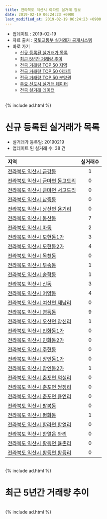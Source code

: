 ```yaml
---
title: 전라북도 익산시 아파트 실거래 정보
date: 2019-02-19 06:24:23 +0900
last_modified_at: 2019-02-19 06:24:23 +0900
---
```


* 업데이트 : 2019-02-19
* 자료 출처 : [국토교통부 실거래가 공개시스템](http://rt.molit.go.kr)
* 바로 가기
    * [신규 등록된 실거래가 목록](#신규-등록된-실거래가-목록)
    * [최근 5년간 거래량 추이](#최근-5년간-거래량-추이)
    * [전국 거래량 TOP 50 지역](https://inasie.github.io/apt-trade-info/최근-3개월-전국에서-가장-거래가-많이-발생한-지역)
    * [전국 거래량 TOP 50 아파트](https://inasie.github.io/apt-trade-info/최근-3개월-전국에서-가장-거래가-많이-발생한-아파트)
    * [전국 거래량 TOP 50 분양권](https://inasie.github.io/apt-trade-info/최근-3개월-전국에서-가장-거래가-많이-발생한-분양권)
    * [주요 신도시 실거래 데이터](https://inasie.github.io/apt-trade-info/주요-신도시)
    * [전국 실거래 데이터](https://inasie.github.io/apt-trade-info/전국)

<br>
{% include ad.html %}
<br>

# 신규 등록된 실거래가 목록
* 실거래가 등록일: 20190219
* 업데이트 된 실거래 수: 38 건


|지역|실거래수|
|:---|:---:|
|[전라북도 익산시 금강동](https://inasie.github.io/apt-trade-info/전라북도-익산시-금강동)|1|
|[전라북도 익산시 금마면 동고도리](https://inasie.github.io/apt-trade-info/전라북도-익산시-금마면-동고도리)|0|
|[전라북도 익산시 금마면 서고도리](https://inasie.github.io/apt-trade-info/전라북도-익산시-금마면-서고도리)|0|
|[전라북도 익산시 남중동](https://inasie.github.io/apt-trade-info/전라북도-익산시-남중동)|0|
|[전라북도 익산시 낭산면 용기리](https://inasie.github.io/apt-trade-info/전라북도-익산시-낭산면-용기리)|0|
|[전라북도 익산시 동산동](https://inasie.github.io/apt-trade-info/전라북도-익산시-동산동)|7|
|[전라북도 익산시 마동](https://inasie.github.io/apt-trade-info/전라북도-익산시-마동)|2|
|[전라북도 익산시 모현동1가](https://inasie.github.io/apt-trade-info/전라북도-익산시-모현동1가)|3|
|[전라북도 익산시 모현동2가](https://inasie.github.io/apt-trade-info/전라북도-익산시-모현동2가)|4|
|[전라북도 익산시 목천동](https://inasie.github.io/apt-trade-info/전라북도-익산시-목천동)|0|
|[전라북도 익산시 부송동](https://inasie.github.io/apt-trade-info/전라북도-익산시-부송동)|1|
|[전라북도 익산시 송학동](https://inasie.github.io/apt-trade-info/전라북도-익산시-송학동)|1|
|[전라북도 익산시 신동](https://inasie.github.io/apt-trade-info/전라북도-익산시-신동)|3|
|[전라북도 익산시 어양동](https://inasie.github.io/apt-trade-info/전라북도-익산시-어양동)|4|
|[전라북도 익산시 여산면 제남리](https://inasie.github.io/apt-trade-info/전라북도-익산시-여산면-제남리)|0|
|[전라북도 익산시 영등동](https://inasie.github.io/apt-trade-info/전라북도-익산시-영등동)|9|
|[전라북도 익산시 오산면 장신리](https://inasie.github.io/apt-trade-info/전라북도-익산시-오산면-장신리)|1|
|[전라북도 익산시 인화동1가](https://inasie.github.io/apt-trade-info/전라북도-익산시-인화동1가)|0|
|[전라북도 익산시 인화동2가](https://inasie.github.io/apt-trade-info/전라북도-익산시-인화동2가)|0|
|[전라북도 익산시 주현동](https://inasie.github.io/apt-trade-info/전라북도-익산시-주현동)|0|
|[전라북도 익산시 창인동1가](https://inasie.github.io/apt-trade-info/전라북도-익산시-창인동1가)|0|
|[전라북도 익산시 창인동2가](https://inasie.github.io/apt-trade-info/전라북도-익산시-창인동2가)|1|
|[전라북도 익산시 춘포면 덕실리](https://inasie.github.io/apt-trade-info/전라북도-익산시-춘포면-덕실리)|0|
|[전라북도 익산시 춘포면 쌍정리](https://inasie.github.io/apt-trade-info/전라북도-익산시-춘포면-쌍정리)|0|
|[전라북도 익산시 춘포면 용연리](https://inasie.github.io/apt-trade-info/전라북도-익산시-춘포면-용연리)|0|
|[전라북도 익산시 팔봉동](https://inasie.github.io/apt-trade-info/전라북도-익산시-팔봉동)|0|
|[전라북도 익산시 평화동](https://inasie.github.io/apt-trade-info/전라북도-익산시-평화동)|1|
|[전라북도 익산시 함라면 함열리](https://inasie.github.io/apt-trade-info/전라북도-익산시-함라면-함열리)|0|
|[전라북도 익산시 함열읍 와리](https://inasie.github.io/apt-trade-info/전라북도-익산시-함열읍-와리)|0|
|[전라북도 익산시 황등면 율촌리](https://inasie.github.io/apt-trade-info/전라북도-익산시-황등면-율촌리)|0|
|[전라북도 익산시 황등면 황등리](https://inasie.github.io/apt-trade-info/전라북도-익산시-황등면-황등리)|0|


<br>
{% include ad.html %}
<br>

# 최근 5년간 거래량 추이


<div style="width:100%;">
    <canvas id="deal_progress" height="200"></canvas>
</div>

<script>
new Chart(document.getElementById("deal_progress"), {
    type: 'line',
    data: {
        labels: ['201402','201403','201404','201405','201406','201407','201408','201409','201410','201411','201412','201501','201502','201503','201504','201505','201506','201507','201508','201509','201510','201511','201512','201601','201602','201603','201604','201605','201606','201607','201608','201609','201610','201611','201612','201701','201702','201703','201704','201705','201706','201707','201708','201709','201710','201711','201712','201801','201802','201803','201804','201805','201806','201807','201808','201809','201810','201811','201812','201901','201902'],
        datasets: [{
            label: '매매',
            pointRadius: 1,
            data: [322, 357, 313, 251, 299, 290, 278, 317, 360, 388, 322, 380, 293, 377, 360, 310, 404, 369, 361, 349, 391, 303, 311, 312, 331, 401, 355, 366, 362, 396, 464, 488, 507, 376, 346, 284, 371, 454, 360, 371, 373, 327, 316, 285, 311, 262, 260, 357, 319, 353, 261, 290, 394, 220, 300, 282, 376, 313, 339, 215, 35],
            borderColor: "rgba(255, 201, 14, 1)",
            backgroundColor: "rgba(255, 201, 14, 0.5)",
            fill: false,
            lineTension: 0
        },{
            label: '전월세',
            pointRadius: 1,
            data: [197, 178, 178, 150, 173, 248, 193, 223, 221, 187, 260, 226, 204, 268, 219, 171, 205, 195, 207, 216, 193, 163, 176, 185, 210, 198, 167, 159, 144, 157, 229, 237, 217, 214, 225, 191, 243, 314, 216, 203, 180, 223, 192, 226, 188, 188, 201, 200, 172, 201, 154, 189, 179, 148, 229, 172, 179, 186, 189, 179, 57],
            borderColor: "rgba(0, 141, 185, 1)",
            backgroundColor: "rgba(0, 141, 185, 0.5)",
            fill: false,
            lineTension: 0
        }
        ]
    },
    options: {
        responsive: true,
        title: {
            display: false
        },
        tooltips: {
            mode: 'index',
            intersect: false
        },
        hover: {
            mode: 'nearest',
            intersect: true
        },
        scales: {
            xAxes: [{
                display: true,
                scaleLabel: {
                    display: true,
                    labelString: '년/월'
                }
            }],
            yAxes: [{
                display: true,
                ticks: {
                    suggestedMin: 0,
                },
                scaleLabel: {
                    display: true,
                    labelString: '실거래 수'
                }
            }]
        }
    }
});

</script>


<br>
{% include ad.html %}
<br>

